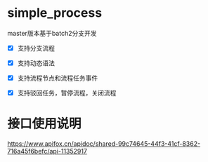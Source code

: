 # simple_process
master版本基于batch2分支开发

- [X] 支持分支流程
- [X] 支持动态语法
- [X] 支持流程节点和流程任务事件
- [X] 支持驳回任务，暂停流程，关闭流程


# 接口使用说明 
https://www.apifox.cn/apidoc/shared-99c74645-44f3-41cf-8362-716a45f6befc/api-11352917